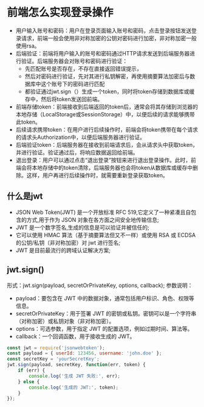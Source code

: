 # 前端怎么实现登录操作
- 用户输入账号和密码：用户在登录页面输入账号和密码，点击登录按钮发送登录请求，前端一般会使用非对称加密的公钥对密码进行加密，非对称加密一般使用rsa。
- 后端验证：前端将用户输入的账号和密码通过HTTP请求发送到后端服务器进行验证。后端服务器会对账号和密码进行验证：
    - 先匹配账号是否存在，不存在直接返回错误提示，
    - 然后对密码进行验证，先对其进行私钥解密，再使用摘要算法加密后与数据库中这个账号下的密码进行匹配
    - 都验证通过jwt.sign（）生成一个token，同时将token存储到数据库或缓存中，然后将token发送回前端。
- 前端存储token：前端接收到后端返回的token后，通常会将其存储到浏览器的本地存储（LocalStorage或SessionStorage）中，以便后续的请求能够携带此token。
- 后续请求携带token：在用户进行后续操作时，前端会将token携带在每个请求的请求头Authorization中，以便后端服务器进行验证。
- 后端验证token：后端服务器在接收到前端请求后，会从请求头中获取token，并进行验证。验证通过后，将响应数据返回给前端。
- 退出登录：用户可以通过点击“退出登录”按钮来进行退出登录操作。此时，前端会将本地存储中的token清除，后端服务器也会将token从数据库或缓存中删除。这样，用户再进行后续操作时，就需要重新登录获取token。

## 什么是jwt
- JSON Web Token(JWT) 是一个开放标准 RFC 519,它定义了一种紧凑且自包含的方式,用于作为 JSON 对象在各方面之间安全地传输信息;
- JWT 是一个数字签名,生成的信息是可以验证并被信任的;
- 它可以使用 HMAC 算法（基于摘要算法但又不一样）或使用 RSA 或 ECDSA 的公钥/私钥（非对称加密）对 jwt 进行签名;
- JWT 是目前最流行的跨域认证解决方案;

## jwt.sign()
形式：jwt.sign(payload, secretOrPrivateKey, options, callback);
参数说明：
- payload：要包含在 JWT 中的数据对象，通常包括用户标识、角色、权限等信息。
- secretOrPrivateKey：用于签署 JWT 的密钥或私钥。密钥可以是一个字符串（对称加密）或私钥对象（非对称加密）。
- options：可选参数，用于指定 JWT 的配置选项，例如过期时间、算法等。
- callback：一个回调函数，用于接收生成的 JWT。
```javascript
const jwt = require('jsonwebtoken');
const payload = { userId: 123456, username: 'john.doe' };
const secretKey = 'yourSecretKey';
jwt.sign(payload, secretKey, function(err, token) {
    if (err) {
        console.log('生成 JWT 失败:', err);
    } else {
        console.log('生成的 JWT:', token);
    }
});
```
